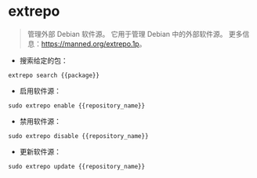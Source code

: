 # extrepo

> 管理外部 Debian 软件源。
> 它用于管理 Debian 中的外部软件源。
> 更多信息：<https://manned.org/extrepo.1p>。

- 搜索给定的包：

`extrepo search {{package}}`

- 启用软件源：

`sudo extrepo enable {{repository_name}}`

- 禁用软件源：

`sudo extrepo disable {{repository_name}}`

- 更新软件源：

`sudo extrepo update {{repository_name}}`